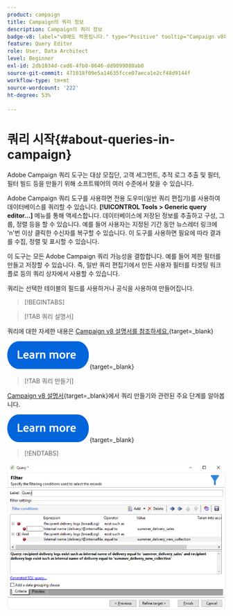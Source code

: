 ```yaml
---
product: campaign
title: Campaign의 쿼리 정보
description: Campaign의 쿼리 정보
badge-v8: label="v8에도 적용됩니다." type="Positive" tooltip="Campaign v8에도 적용됩니다."
feature: Query Editor
role: User, Data Architect
level: Beginner
exl-id: 2db1034d-cad6-4fb0-8646-dd9099080ab0
source-git-commit: 471018f09e5a14635fcce07aeca1e2cf48d9144f
workflow-type: tm+mt
source-wordcount: '222'
ht-degree: 53%

---
```


# 쿼리 시작{#about-queries-in-campaign}



Adobe Campaign 쿼리 도구는 대상 모집단, 고객 세그먼트, 추적 로그 추출 및 필터, 필터 빌드 등을 만들기 위해 소프트웨어의 여러 수준에서 찾을 수 있습니다. 

Adobe Campaign 쿼리 도구를 사용하면 전용 도우미(일반 쿼리 편집기)를 사용하여 데이터베이스를 쿼리할 수 있습니다. **[!UICONTROL Tools > Generic query editor...]** 메뉴를 통해 액세스합니다. 데이터베이스에 저장된 정보를 추출하고 구성, 그룹, 정렬 등을 할 수 있습니다. 예를 들어 사용자는 지정된 기간 동안 뉴스레터 링크에 &#39;n&#39;번 이상 클릭한 수신자를 복구할 수 있습니다. 이 도구를 사용하면 필요에 따라 결과를 수집, 정렬 및 표시할 수 있습니다.

이 도구는 모든 Adobe Campaign 쿼리 가능성을 결합합니다. 예를 들어 제한 필터를 만들고 저장할 수 있습니다. 즉, 일반 쿼리 편집기에서 만든 사용자 필터를 타겟팅 워크플로 등의 쿼리 상자에서 사용할 수 있습니다.

쿼리는 선택한 테이블의 필드를 사용하거나 공식을 사용하여 만들어집니다.

>[!BEGINTABS]

>[!TAB 쿼리 설명서]

쿼리에 대한 자세한 내용은 [Campaign v8 설명서를 참조하세요.](https://experienceleague.adobe.com/ko/docs/campaign/automation/workflows/wf-activities/activities){target=_blank}


[![이미지](../../assets/do-not-localize/learn-more-button.svg)](https://experienceleague.adobe.com/ko/docs/campaign/automation/workflows/wf-activities/activities){target=_blank}


>[!TAB 쿼리 만들기]

[Campaign v8 설명서](https://experienceleague.adobe.com/ko/docs/campaign/automation/workflows/wf-activities/targeting-activities/query){target=_blank}에서 쿼리 만들기와 관련된 주요 단계를 알아봅니다.

[![이미지](../../assets/do-not-localize/learn-more-button.svg)](https://experienceleague.adobe.com/ko/docs/campaign/automation/workflows/wf-activities/targeting-activities/query){target=_blank}

>[!ENDTABS]

![쿼리의 예제를 보여 주는 스크린샷입니다.](assets/query_recipients_4.png)
